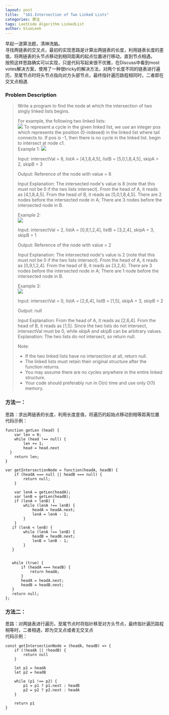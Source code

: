```yaml
---
layout: post
title:  "161.Intersection of Two Linked Lists"
categories: 算法
tags: LeetCode Algorithm LinkedList
author: blueLeek
---
```


早起一道算法题，清神洗脑。<br/>
寻找两链表的交叉点，最初的实现思路是计算出两链表的长度，利用链表长度的差值，将两链表的头节点移动到相同距离的起点位置进行移动，直到节点相遇。<br/>
按照这样思路确实可以实现，只是代码写起来很不优雅，在Discuss中看到most votes解决方案，使用了一种很tricky的解决方法，对两个长度不同的链表进行遍历，至尾节点时将头节点指向对方头部节点，最终指针遍历路程相同时，二者即在交叉点相遇.









### Problem Description

>Write a program to find the node at which the intersection of two singly linked lists begins.
>
> For example, the following two linked lists: <br/>
![](https://assets.leetcode.com/uploads/2018/12/13/160_statement.png)
>To represent a cycle in the given linked list, we use an integer pos which represents the position (0-indexed) in the linked list where tail connects to. If pos is -1, then there is no cycle in the linked list.
>begin to intersect at node c1.<br/>
>Example 1:
![](https://assets.leetcode.com/uploads/2018/12/13/160_example_1.png)
>
>Input: intersectVal = 8, listA = [4,1,8,4,5], listB = [5,0,1,8,4,5], skipA = 2, skipB = 3<br/>
>
>Output: Reference of the node with value = 8<br/>
>
>Input Explanation: The intersected node's value is 8 (note that this must not be 0 if the two lists intersect). From the head of A, it reads as [4,1,8,4,5]. From the head of B, it reads as [5,0,1,8,4,5]. There are 2 nodes before the intersected node in A; There are 3 nodes before the intersected node in B.
>
>Example 2: <br/>
>![](https://assets.leetcode.com/uploads/2018/12/13/160_example_2.png)
>
>Input: intersectVal = 2, listA = [0,9,1,2,4], listB = [3,2,4], skipA = 3, skipB = 1 <br/>
>
>Output: Reference of the node with value = 2 <br/>
>
>Input Explanation: The intersected node's value is 2 (note that this must not be 0 if the two lists intersect). From the head of A, it reads as [0,9,1,2,4]. From the head of B, it reads as [3,2,4]. There are 3 nodes before the intersected node in A; There are 1 node before the intersected node in B.<br/>
>
> Example 3:<br/>
> ![](https://assets.leetcode.com/uploads/2018/12/13/160_example_3.png)
>
>Input: intersectVal = 0, listA = [2,6,4], listB = [1,5], skipA = 3, skipB = 2 <br/>
>
>Output: null <br/>
>
>Input Explanation: From the head of A, it reads as [2,6,4]. From the head of B, it reads as [1,5]. Since the two lists do not intersect, intersectVal must be 0, while skipA and skipB can be arbitrary values.
>Explanation: The two lists do not intersect, so return null.
>
>Note:
>* If the two linked lists have no intersection at all, return null.
>* The linked lists must retain their original structure after the function returns.
>* You may assume there are no cycles anywhere in the entire linked structure.
>* Your code should preferably run in O(n) time and use only O(1) memory.


### 方法一：
思路：求出两链表的长度，利用长度差值，将遍历的起始点移动到相等距离位置<br/>
代码示例：
```
function getLen (head) {
    var len = 0;
    while (head !== null) {
        len += 1;
        head = head.next
  }
    return len;
}

var getIntersectionNode = function(headA, headB) {
    if (headA === null || headB === null) {
        return null;
    }
    
    var lenA = getLen(headA);
    var lenB = getLen(headB);
    if (lenA > lenB) {
        while (lenA !== lenB) {
            headA = headA.next;
            lenA = lenA - 1;
        }
    }
   if (lenA < lenB) {
        while (lenA !== lenB) {
            headB = headB.next;
            lenB = lenB - 1;
        }
   }
    
    
   while (true) {
       if (headA === headB) {
           return headA;
       }
       headA = headA.next;
       headB = headB.next;
   }
   return null;  
};

```

### 方法二：
思路：对两链表进行遍历，至尾节点时将指针移至对方头节点，最终指针遍历路程相等时，二者相遇，即为交叉点或者无交叉点<br/>
代码示例：
```
const getIntersectionNode = (headA, headB) => {
    if (!headA || !headB) {
        return null
    }
    
    let p1 = headA
    let p2 = headB
    
    while (p1 !== p2) {
        p1 = p1 ? p1.next : headB
        p2 = p2 ? p2.next : headA
    }
    
    return p1
}
```

